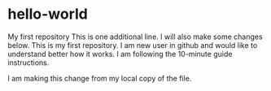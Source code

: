 # hello-world
My first repository
This is one additional line. I will also make some changes below.
This is my first repository. I am new user in github and would like to understand better how it works.
I am following the 10-minute guide instructions.

I am making this change from my local copy of the file.
